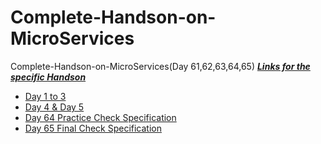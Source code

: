 # Complete-Handson-on-MicroServices
 Complete-Handson-on-MicroServices(Day 61,62,63,64,65)
 <I><B><u>Links for the specific Handson</u></I></B>
 <ul>
 <li><a href="https://github.com/sanskar1812/Complete-Handson-on-MicroServices/tree/main/Day%201%20to%203">Day 1 to 3</a></li>
 <li><a href="https://github.com/sanskar1812/Complete-Handson-on-MicroServices/tree/main/Day%204%20%26%20Day%205/Docker/Hosting%20Web%20Application%20in%20Nginx">Day 4 & Day 5</a></li>
 <li><a href="https://github.com/sanskar1812/Complete-Handson-on-MicroServices/tree/main/Day%2064%20Practice%20Check%20Specification/TRU%20YUM">Day 64 Practice Check Specification</a></li>
 <li><a href="https://github.com/sanskar1812/Complete-Handson-on-MicroServices/tree/main/Day%2065%20%20Final%20Check%20Specification/MOVIECRUSER">Day 65  Final Check Specification</a></li>
 
 </ul>
